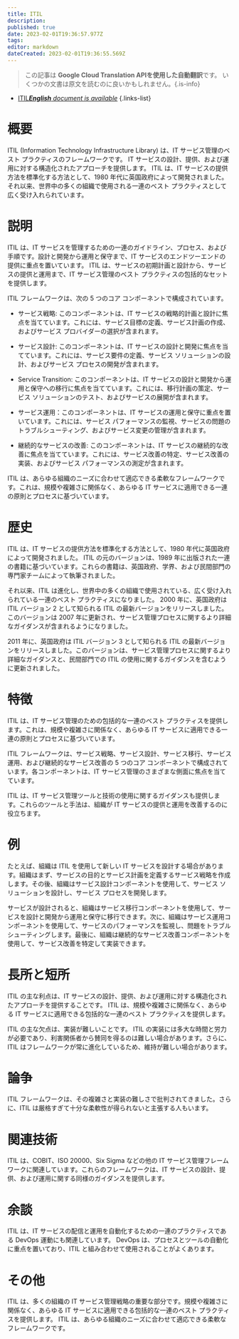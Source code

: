 ```yaml
---
title: ITIL
description: 
published: true
date: 2023-02-01T19:36:57.977Z
tags: 
editor: markdown
dateCreated: 2023-02-01T19:36:55.569Z
---
```


> この記事は **Google Cloud Translation APIを使用した自動翻訳**です。
いくつかの文書は原文を読むのに良いかもしれません。{.is-info}



- [ITIL***English** document is available*](/en/Knowledge-base/Dictionary/itil)
{.links-list}


# 概要
ITIL (Information Technology Infrastructure Library) は、IT サービス管理のベスト プラクティスのフレームワークです。 IT サービスの設計、提供、および運用に対する構造化されたアプローチを提供します。 ITIL は、IT サービスの提供方法を標準化する方法として、1980 年代に英国政府によって開発されました。それ以来、世界中の多くの組織で使用される一連のベスト プラクティスとして広く受け入れられています。

# 説明
ITIL は、IT サービスを管理するための一連のガイドライン、プロセス、および手順です。設計と開発から運用と保守まで、IT サービスのエンドツーエンドの提供に重点を置いています。 ITIL は、サービスの初期計画と設計から、サービスの提供と運用まで、IT サービス管理のベスト プラクティスの包括的なセットを提供します。

ITIL フレームワークは、次の 5 つのコア コンポーネントで構成されています。

* サービス戦略: このコンポーネントは、IT サービスの戦略的計画と設計に焦点を当てています。これには、サービス目標の定義、サービス計画の作成、およびサービス プロバイダーの選択が含まれます。

* サービス設計: このコンポーネントは、IT サービスの設計と開発に焦点を当てています。これには、サービス要件の定義、サービス ソリューションの設計、およびサービス プロセスの開発が含まれます。

* Service Transition: このコンポーネントは、IT サービスの設計と開発から運用と保守への移行に焦点を当てています。これには、移行計画の策定、サービス ソリューションのテスト、およびサービスの展開が含まれます。

* サービス運用：このコンポーネントは、IT サービスの運用と保守に重点を置いています。これには、サービス パフォーマンスの監視、サービスの問題のトラブルシューティング、およびサービス変更の管理が含まれます。

* 継続的なサービスの改善: このコンポーネントは、IT サービスの継続的な改善に焦点を当てています。これには、サービス改善の特定、サービス改善の実装、およびサービス パフォーマンスの測定が含まれます。

ITIL は、あらゆる組織のニーズに合わせて適応できる柔軟なフレームワークです。これは、規模や複雑さに関係なく、あらゆる IT サービスに適用できる一連の原則とプロセスに基づいています。

# 歴史
ITIL は、IT サービスの提供方法を標準化する方法として、1980 年代に英国政府によって開発されました。 ITIL の元のバージョンは、1989 年に出版された一連の書籍に基づいています。これらの書籍は、英国政府、学界、および民間部門の専門家チームによって執筆されました。

それ以来、ITIL は進化し、世界中の多くの組織で使用されている、広く受け入れられている一連のベスト プラクティスになりました。 2000 年に、英国政府は ITIL バージョン 2 として知られる ITIL の最新バージョンをリリースしました。このバージョンは 2007 年に更新され、サービス管理プロセスに関するより詳細なガイダンスが含まれるようになりました。

2011 年に、英国政府は ITIL バージョン 3 として知られる ITIL の最新バージョンをリリースしました。このバージョンは、サービス管理プロセスに関するより詳細なガイダンスと、民間部門での ITIL の使用に関するガイダンスを含むように更新されました。

# 特徴
ITIL は、IT サービス管理のための包括的な一連のベスト プラクティスを提供します。これは、規模や複雑さに関係なく、あらゆる IT サービスに適用できる一連の原則とプロセスに基づいています。

ITIL フレームワークは、サービス戦略、サービス設計、サービス移行、サービス運用、および継続的なサービス改善の 5 つのコア コンポーネントで構成されています。各コンポーネントは、IT サービス管理のさまざまな側面に焦点を当てています。

ITIL は、IT サービス管理ツールと技術の使用に関するガイダンスも提供します。これらのツールと手法は、組織が IT サービスの提供と運用を改善するのに役立ちます。

# 例
たとえば、組織は ITIL を使用して新しい IT サービスを設計する場合があります。組織はまず、サービスの目的とサービス計画を定義するサービス戦略を作成します。その後、組織はサービス設計コンポーネントを使用して、サービス ソリューションを設計し、サービス プロセスを開発します。

サービスが設計されると、組織はサービス移行コンポーネントを使用して、サービスを設計と開発から運用と保守に移行できます。次に、組織はサービス運用コンポーネントを使用して、サービスのパフォーマンスを監視し、問題をトラブルシューティングします。最後に、組織は継続的なサービス改善コンポーネントを使用して、サービス改善を特定して実装できます。

# 長所と短所
ITIL の主な利点は、IT サービスの設計、提供、および運用に対する構造化されたアプローチを提供することです。 ITIL は、規模や複雑さに関係なく、あらゆる IT サービスに適用できる包括的な一連のベスト プラクティスを提供します。

ITIL の主な欠点は、実装が難しいことです。 ITIL の実装には多大な時間と労力が必要であり、利害関係者から賛同を得るのは難しい場合があります。さらに、ITIL はフレームワークが常に進化しているため、維持が難しい場合があります。

# 論争
ITIL フレームワークは、その複雑さと実装の難しさで批判されてきました。さらに、ITIL は厳格すぎて十分な柔軟性が得られないと主張する人もいます。

# 関連技術
ITIL は、COBIT、ISO 20000、Six Sigma などの他の IT サービス管理フレームワークに関連しています。これらのフレームワークは、IT サービスの設計、提供、および運用に関する同様のガイダンスを提供します。

# 余談
ITIL は、IT サービスの配信と運用を自動化するための一連のプラクティスである DevOps 運動にも関連しています。 DevOps は、プロセスとツールの自動化に重点を置いており、ITIL と組み合わせて使用されることがよくあります。

# その他
ITIL は、多くの組織の IT サービス管理戦略の重要な部分です。規模や複雑さに関係なく、あらゆる IT サービスに適用できる包括的な一連のベスト プラクティスを提供します。 ITIL は、あらゆる組織のニーズに合わせて適応できる柔軟なフレームワークです。